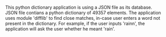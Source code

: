 This python dictionary application is using a JSON file as its database.
JSON file contians a python dictionary of 49357 elements.
The application uses module 'difflib' to find close matches, in-case user enters a word not present in the dictionary.
For example, if the user inputs 'rainn', the application will ask the user whether he meant 'rain'. 
